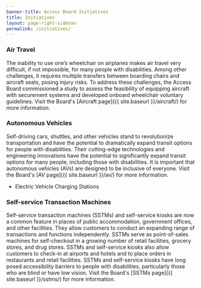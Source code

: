 ```yaml
---
banner-title: Access Board Initiatives
title: Initiatives
layout: page-right-sidenav
permalink: /initiatives/
---
```


### Air Travel

The inability to use one’s wheelchair on airplanes makes air travel very difficult, if not impossible, for many people with disabilities. Among other challenges, it requires multiple transfers between boarding chairs and aircraft seats, posing injury risks. To address these challenges, the Access Board commissioned a study to assess the feasibility of equipping aircraft with securement systems and developed onboard wheelchair voluntary guidelines. Visit the Board's [Aircraft page]({{ site.baseurl }}/aircraft/) for more information.

### Autonomous Vehicles

Self-driving cars, shuttles, and other vehicles stand to revolutionize transportation and have the potential to dramatically expand transit options for people with disabilities. Their cutting-edge technologies and engineering innovations have the potential to significantly expand transit options for many people, including those with disabilities. It is important that autonomous vehicles (AVs) are designed to be inclusive of everyone. Visit the Board's [AV page]({{ site.baseurl }}/av/) for more information.

* Electric Vehicle Charging Stations

### Self-service Transaction Machines

Self-service transaction machines (SSTMs) and self-service kiosks are now a common feature in places of public accommodation, government offices, and other facilities. They allow customers to conduct an expanding range of transactions and functions independently. SSTMs serve as point-of-sales machines for self-checkout in a growing number of retail facilities, grocery stores, and drug stores. SSTMs and self-service kiosks also allow customers to check-in at airports and hotels and to place orders in restaurants and retail facilities. SSTMs and self-service kiosks have long posed accessibility barriers to people with disabilities, particularly those who are blind or have low vision. Visit the Board's [SSTMs page]({{ site.baseurl }}/sstms/) for more information.

